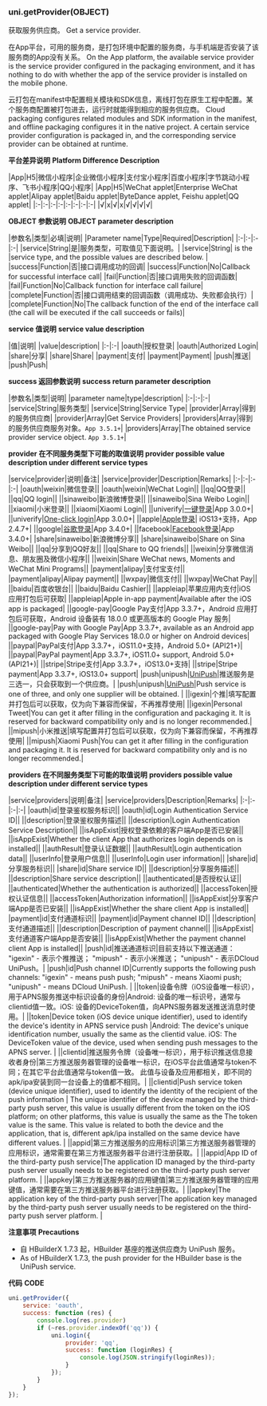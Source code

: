 ### uni.getProvider(OBJECT)
获取服务供应商。
Get a service provider.

在App平台，可用的服务商，是打包环境中配置的服务商，与手机端是否安装了该服务商的App没有关系。
On the App platform, the available service provider is the service provider configured in the packaging environment, and it has nothing to do with whether the app of the service provider is installed on the mobile phone.

云打包在manifest中配置相关模块和SDK信息，离线打包在原生工程中配置。某个服务商配置被打包进去，运行时就能得到相应的服务供应商。
Cloud packaging configures related modules and SDK information in the manifest, and offline packaging configures it in the native project. A certain service provider configuration is packaged in, and the corresponding service provider can be obtained at runtime.

**平台差异说明**
**Platform Difference Description**

|App|H5|微信小程序|企业微信小程序|支付宝小程序|百度小程序|字节跳动小程序、飞书小程序|QQ小程序|
|App|H5|WeChat applet|Enterprise WeChat applet|Alipay applet|Baidu applet|ByteDance applet, Feishu applet|QQ applet|
|:-|:-|:-|:-|:-|:-|:-|:-|
|√|x|√|x|√|√|√|√|

**OBJECT 参数说明**
**OBJECT parameter description**

|参数名|类型|必填|说明|
|Parameter name|Type|Required|Description|
|:-|:-|:-|:-|
|service|String|是|服务类型，可取值见下面说明。|
|service|String| is the |service type, and the possible values are described below. |
|success|Function|否|接口调用成功的回调|
|success|Function|No|Callback for successful interface call|
|fail|Function|否|接口调用失败的回调函数|
|fail|Function|No|Callback function for interface call failure|
|complete|Function|否|接口调用结束的回调函数（调用成功、失败都会执行）|
|complete|Function|No|The callback function of the end of the interface call (the call will be executed if the call succeeds or fails)|

**service 值说明**
**service value description**

|值|说明|
|value|description|
|:-|:-|
|oauth|授权登录|
|oauth|Authorized Login|
|share|分享|
|share|Share|
|payment|支付|
|payment|Payment|
|push|推送|
|push|Push|


**success 返回参数说明**
**success return parameter description**

|参数名|类型|说明|
|parameter name|type|description|
|:-|:-|:-|
|service|String|服务类型|
|service|String|Service Type|
|provider|Array|得到的服务供应商|
|provider|Array|Get Service Providers|
|providers|Array|得到的服务供应商服务对象。`App 3.5.1+`|
|providers|Array|The obtained service provider service object. `App 3.5.1+`|


**provider 在不同服务类型下可能的取值说明**
**provider possible value description under different service types**

|service|provider|说明|备注|
|service|provider|Description|Remarks|
|:-|:-|:-|:-|
|oauth|weixin|微信登录||
|oauth|weixin|WeChat Login||
||qq|QQ登录||
||qq|QQ login||
||sinaweibo|新浪微博登录||
||sinaweibo|Sina Weibo Login||
||xiaomi|小米登录||
||xiaomi|Xiaomi Login||
||univerify|[一键登录](/univerify)|App 3.0.0+|
||univerify|[One-click login](/univerify)|App 3.0.0+|
||apple|[Apple登录](https://ask.dcloud.net.cn/article/36651)| iOS13+支持，App 2.4.7+|
||google|[谷歌登录](/tutorial/app-oauth-facebook)|App 3.4.0+|
||facebook|[Facebook登录](/tutorial/app-oauth-google)|App 3.4.0+|
|share|sinaweibo|新浪微博分享||
|share|sinaweibo|Share on Sina Weibo||
||qq|分享到QQ好友||
||qq|Share to QQ friends||
||weixin|分享微信消息、朋友圈及微信小程序||
||weixin|Share WeChat news, Moments and WeChat Mini Programs||
|payment|alipay|支付宝支付||
|payment|alipay|Alipay payment||
||wxpay|微信支付||
||wxpay|WeChat Pay||
||baidu|百度收银台||
||baidu|Baidu Cashier||
||appleiap|苹果应用内支付|iOS 应用打包后可获取|
||appleiap|Apple in-app payment|Available after the iOS app is packaged|
||google-pay|Google Pay支付|App 3.3.7+，Android 应用打包后可获取，Android 设备装有 18.0.0 或更高版本的 Google Play 服务|
||google-pay|Pay with Google Pay|App 3.3.7+, available as an Android app packaged with Google Play Services 18.0.0 or higher on Android devices|
||paypal|PayPal支付|App 3.3.7+，iOS11.0+支持，Android 5.0+ (API21+)|
||paypal|PayPal payment|App 3.3.7+, iOS11.0+ support, Android 5.0+ (API21+)|
||stripe|Stripe支付|App 3.3.7+，iOS13.0+支持|
||stripe|Stripe payment|App 3.3.7+, iOS13.0+ support|
|push|unipush|[UniPush](https://ask.dcloud.net.cn/article/35622)|推送服务是三选一，只会获取到一个供应商。|
|push|unipush|[UniPush](https://ask.dcloud.net.cn/article/35622)|Push service is one of three, and only one supplier will be obtained. |
||igexin|个推|填写配置并打包后可以获取，仅为向下兼容而保留，不再推荐使用|
||igexin|Personal Tweet|You can get it after filling in the configuration and packaging it. It is reserved for backward compatibility only and is no longer recommended.|
||mipush|小米推送|填写配置并打包后可以获取，仅为向下兼容而保留，不再推荐使用|
||mipush|Xiaomi Push|You can get it after filling in the configuration and packaging it. It is reserved for backward compatibility only and is no longer recommended.|

**providers 在不同服务类型下可能的取值说明**
**providers possible value description under different service types**

|service|providers|说明|备注|
|service|providers|Description|Remarks|
|:-|:-|:-|:-|
|oauth|id|登录鉴权服务标识||
|oauth|id|Login Authentication Service ID||
||description|登录鉴权服务描述||
||description|Login Authentication Service Description||
||isAppExist|授权登录依赖的客户端App是否已安装||
||isAppExist|Whether the client App that authorizes login depends on is installed||
||authResult|登录认证数据||
||authResult|Login authentication data||
||userInfo|登录用户信息||
||userInfo|Login user information||
|share|id|分享服务标识||
|share|id|Share service ID||
||description|分享服务描述||
||description|Share service description||
||authenticated|是否授权认证||
||authenticated|Whether the authentication is authorized||
||accessToken|授权认证信息||
||accessToken|Authorization information||
||isAppExist|分享客户端App是否已安装||
||isAppExist|Whether the share client App is installed||
|payment|id|支付通道标识||
|payment|id|Payment channel ID||
||description|支付通道描述||
||description|Description of payment channel||
||isAppExist|支付通道客户端App是否安装||
||isAppExist|Whether the payment channel client App is installed||
|push|id|推送通道标识|目前支持以下推送通道： "igexin" - 表示个推推送； "mipush" - 表示小米推送； "unipush" - 表示DCloud UniPush。|
|push|id|Push channel ID|Currently supports the following push channels: "igexin" - means push push; "mipush" - means Xiaomi push; "unipush" - means DCloud UniPush. |
||token|设备令牌（iOS设备唯一标识），用于APNS服务推送中标识设备的身份|Android: 设备的唯一标识号，通常与clientid值一致。iOS: 设备的DeviceToken值，向APNS服务器发送推送消息时使用。|
||token|Device token (iOS device unique identifier), used to identify the device's identity in APNS service push |Android: The device's unique identification number, usually the same as the clientid value. iOS: The DeviceToken value of the device, used when sending push messages to the APNS server. |
||clientid|推送服务令牌（设备唯一标识），用于标识推送信息接收者身份|第三方推送服务器管理的设备唯一标识，在iOS平台此值通常与token不同；在其它平台此值通常与token值一致。 此值与设备及应用都相关，即不同的apk/ipa安装到同一台设备上的值都不相同。|
||clientid|Push service token (device unique identifier), used to identify the identity of the recipient of the push information | The unique identifier of the device managed by the third-party push server, this value is usually different from the token on the iOS platform; on other platforms, this value is usually the same as the The token value is the same. This value is related to both the device and the application, that is, different apk/ipa installed on the same device have different values. |
||appid|第三方推送服务的应用标识|第三方推送服务器管理的应用标识，通常需要在第三方推送服务器平台进行注册获取。|
||appid|App ID of the third-party push service|The application ID managed by the third-party push server usually needs to be registered on the third-party push server platform. |
||appkey|第三方推送服务器的应用键值|第三方推送服务器管理的应用键值，通常需要在第三方推送服务器平台进行注册获取。|
||appkey|The application key of the third-party push server|The application key managed by the third-party push server usually needs to be registered on the third-party push server platform. |

**注意事项**
**Precautions**

- 自 HBuilderX 1.7.3 起，HBuilder 基座的推送供应商为 UniPush 服务。
- As of HBuilderX 1.7.3, the push provider for the HBuilder base is the UniPush service.

**代码**
**CODE**

```javascript
uni.getProvider({
	service: 'oauth',
	success: function (res) {
		console.log(res.provider)
		if (~res.provider.indexOf('qq')) {
			uni.login({
				provider: 'qq',
				success: function (loginRes) {
					console.log(JSON.stringify(loginRes));
				}
			});
		}
	}
});
```
